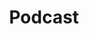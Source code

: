 ---
# This topic lives at
# https://digital.gov/topics/podcast

# Topic Title
title: "Podcast"

# description — keep it short and clear
# summary: ""

# Weight
weight: 1

# For more information on managing topics,
# see https://github.com/GSA/digitalgov.gov/wiki/topics
---
